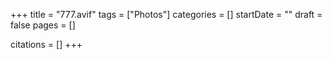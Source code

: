 +++
title = "777.avif"
tags = ["Photos"]
categories = []
startDate = ""
draft = false
pages = []

citations = []
+++
